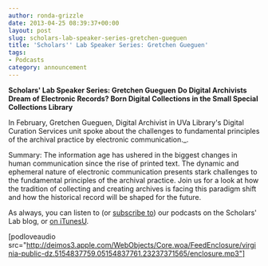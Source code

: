 ```yaml
---
author: ronda-grizzle
date: 2013-04-25 08:39:37+00:00
layout: post
slug: scholars-lab-speaker-series-gretchen-gueguen
title: 'Scholars'' Lab Speaker Series: Gretchen Gueguen'
tags:
- Podcasts
category: announcement
---
```


**Scholars' Lab Speaker Series: Gretchen Gueguen**
**Do Digital Archivists Dream of Electronic Records? Born Digital Collections in the Small Special Collections Library**

In February, Gretchen Gueguen, Digital Archivist in UVa Library's Digital Curation Services unit spoke about the challenges to fundamental principles of the archival practice by electronic communication._.

Summary:
The information age has ushered in the biggest changes in human communication since the rise of printed text. The dynamic and ephemeral nature of electronic communication presents stark challenges to the fundamental principles of the archival practice. Join us for a look at how the tradition of collecting and creating archives is facing this paradigm shift and how the historical record will be shaped for the future.

As always, you can listen to (or [subscribe to](http://www.scholarslab.org/category/podcasts/)) our podcasts on the Scholars' Lab blog, or [on iTunesU](http://itunes.apple.com/us/itunes-u/scholars-lab-speaker-series/id401906619).

[podloveaudio src="http://deimos3.apple.com/WebObjects/Core.woa/FeedEnclosure/virginia-public-dz.5154837759.05154837761.23237371565/enclosure.mp3"]

